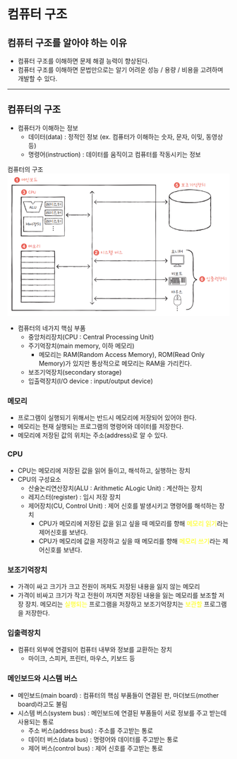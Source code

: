 # 컴퓨터 구조

## 컴퓨터 구조를 알아야 하는 이유

* 컴퓨터 구조를 이해하면 <a>문제 해결</a> 능력이 향상된다.
* 컴퓨터 구조를 이해하면 문법만으로는 알기 어려운 <a>성능 / 용량 / 비용</a>을 고려하며 개발할 수 있다.

<hr>

## 컴퓨터의 구조
* 컴퓨터가 이해하는 정보
    * 데이터(data) : 정적인 정보 (ex. 컴퓨터가 이해하는 숫자, 문자, 이밎, 동영상 등)
    * 명령어(instruction) : 데이터를 움직이고 컴퓨터를 작동시키는 정보


컴퓨터의 구조
![컴퓨터구조](./image/컴퓨터구조.png)

* 컴퓨터의 네가지 핵심 부품
    * 중앙처리장치(CPU : Central Processing Unit)
    * 주기억장치(main memory, 이하 메모리)
        * 메모리는 RAM(Random Access Memory), ROM(Read Only Memory)가 있지만 통상적으로 메모리는 RAM을 가리킨다.
    * 보조기억장치(secondary storage)
    * 입출력장치(I/O device : input/output device)


### 메모리
* 프로그램이 실행되기 위해서는 반드시 메모리에 저장되어 있어야 한다.
* 메모리는 현재 실행되는 프로그램의 명령어와 데이터를 저장한다.
* 메모리에 저장된 값의 위치는 주소(address)로 알 수 있다.

### CPU
* CPU는 메모리에 저장된 값을 읽어 들이고, 해석하고, 실행하는 장치
* CPU의 구성요소
    * 산술논리연산장치(ALU : Arithmetic ALogic Unit) : 계산하는 장치
    * 레지스터(register) : 임시 저장 장치
    * 제어장치(CU, Control Unit) : 제어 신호를 발생시키고 명령어를 해석하는 장치
        * CPU가 메모리에 저장된 값을 읽고 싶을 때 메모리를 향해 <a style="color:yellow">메모리 읽기</a>라는 제어신호를 보낸다.
        * CPU가 메모리에 값을 저장하고 싶을 때 메모리를 향해 <a style="color:yellow">메모리 쓰기</a>라는 제어신호를 보낸다.

### 보조기억장치
* 가격이 싸고 크기가 크고 전원이 꺼져도 저장된 내용을 잃지 않는 메모리
* 가격이 비싸고 크기가 작고 전원이 꺼지면 저장된 내용을 잃는 메모리를 보조할 저장 장치. 메모리는 <a style="color:yellow">실행되는</a> 프로그램을 저장하고 보조기억장치는 <a style="color:yellow">보관할</a> 프로그램을 저장한다.

### 입출력장치
* 컴퓨터 외부에 연결되어 컴퓨터 내부와 정보를 교환하는 장치
    * 마이크, 스피커, 프린터, 마우스, 키보드 등

### 메인보드와 시스템 버스
* 메인보드(main board) : 컴퓨터의 핵심 부품들이 연결된 판, 마더보드(mother board)라고도 불림
* 시스템 버스(system bus) : 메인보드에 연결된 부품들이 서로 정보를 주고 받는데 사용되는 통로
    * 주소 버스(address bus) : 주소를 주고받는 통로
    * 데이터 버스(data bus) : 명령어와 데이터를 주고받는 통로
    * 제어 버스(control bus) : 제어 신호를 주고받는 통로